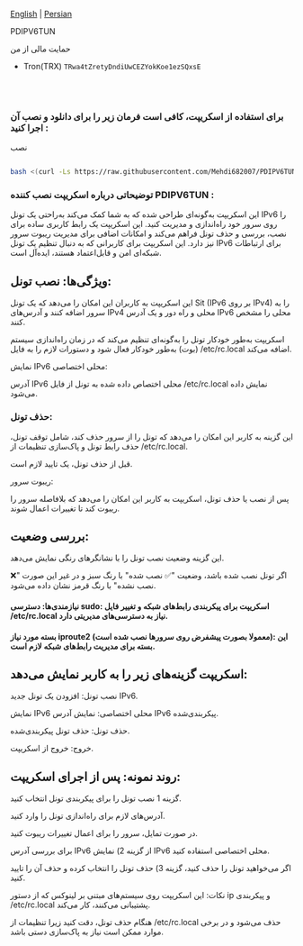 [English](https://github.com/Mehdi682007/PDIPV6TUN/blob/main/README.md)  | [Persian](https://github.com/Mehdi682007/PDIPV6TUN/blob/main/README.fa.md)

PDIPV6TUN

حمایت مالی از من

- Tron(TRX) `TRwa4tZretyDndiUwCEZYokKoe1ezSQxsE`
</br>
</br>

### برای استفاده از اسکریپت، کافی است فرمان زیر را برای دانلود و نصب آن اجرا کنید :

نصب
```bash

bash <(curl -Ls https://raw.githubusercontent.com/Mehdi682007/PDIPV6TUN/main/install.sh)
```
### توضیحاتی درباره اسکریپت نصب‌ کننده PDIPV6TUN : 

این اسکریپت به‌گونه‌ای طراحی شده که به شما کمک می‌کند به‌راحتی یک تونل IPv6 را روی سرور خود راه‌اندازی و مدیریت کنید. این اسکریپت یک رابط کاربری ساده برای نصب، بررسی و حذف تونل فراهم می‌کند و امکانات اضافی برای مدیریت ریبوت سرور نیز دارد. این اسکریپت برای کاربرانی که به دنبال تنظیم یک تونل IPv6 برای ارتباطات شبکه‌ای امن و قابل‌اعتماد هستند، ایده‌آل است.

## ویژگی‌ها: نصب تونل:

این اسکریپت به کاربران این امکان را می‌دهد که یک تونل Sit (IPv6 بر روی IPv4) را به سرور اضافه کنند و آدرس‌های IPv4 محلی و راه دور و یک آدرس IPv6 محلی را مشخص کنند.

اسکریپت به‌طور خودکار تونل را به‌گونه‌ای تنظیم می‌کند که در زمان راه‌اندازی سیستم (بوت) به‌طور خودکار فعال شود و دستورات لازم را به فایل /etc/rc.local اضافه می‌کند.

نمایش IPv6 محلی اختصاصی:

آدرس IPv6 محلی اختصاص داده شده به تونل از فایل /etc/rc.local نمایش داده می‌شود.

### حذف تونل:

این گزینه به کاربر این امکان را می‌دهد که تونل را از سرور حذف کند، شامل توقف تونل، حذف رابط تونل و پاک‌سازی تنظیمات از /etc/rc.local.

قبل از حذف تونل، یک تایید لازم است.

ریبوت سرور:

پس از نصب یا حذف تونل، اسکریپت به کاربر این امکان را می‌دهد که بلافاصله سرور را ریبوت کند تا تغییرات اعمال شوند.

## بررسی وضعیت:

این گزینه وضعیت نصب تونل را با نشانگرهای رنگی نمایش می‌دهد.

اگر تونل نصب شده باشد، وضعیت "✅ نصب شده" با رنگ سبز و در غیر این صورت "❌ نصب نشده" با رنگ قرمز نشان داده می‌شود.

#### نیازمندی‌ها: دسترسی sudo: اسکریپت برای پیکربندی رابط‌های شبکه و تغییر فایل /etc/rc.local نیاز به دسترسی‌های مدیریتی دارد.

#### بسته مورد نیاز iproute2 (معمولا بصورت پیشفرض روی سرورها نصب شده است): این بسته برای مدیریت رابط‌های شبکه لازم است.

## اسکریپت گزینه‌های زیر را به کاربر نمایش می‌دهد:

نصب تونل: افزودن یک تونل جدید IPv6.

نمایش IPv6 محلی اختصاصی: نمایش آدرس IPv6 پیکربندی‌شده.

حذف تونل: حذف تونل پیکربندی‌شده.

خروج: خروج از اسکریپت.

## روند نمونه: پس از اجرای اسکریپت:

گزینه 1 نصب تونل را برای پیکربندی تونل انتخاب کنید.

آدرس‌های لازم برای راه‌اندازی تونل را وارد کنید.

در صورت تمایل، سرور را برای اعمال تغییرات ریبوت کنید.

برای بررسی آدرس IPv6 از گزینه 2) نمایش IPv6 محلی اختصاصی استفاده کنید.

اگر می‌خواهید تونل را حذف کنید، گزینه 3) حذف تونل را انتخاب کرده و حذف آن را تایید کنید.

نکات: این اسکریپت روی سیستم‌های مبتنی بر لینوکس که از دستور ip و پیکربندی /etc/rc.local پشتیبانی می‌کنند، کار می‌کند.

هنگام حذف تونل، دقت کنید زیرا تنظیمات از /etc/rc.local حذف می‌شود و در برخی موارد ممکن است نیاز به پاک‌سازی دستی باشد.
